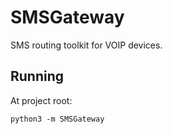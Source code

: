 # SMSGateway

SMS routing toolkit for VOIP devices. 

## Running

At project root:

```shell
python3 -m SMSGateway
```
